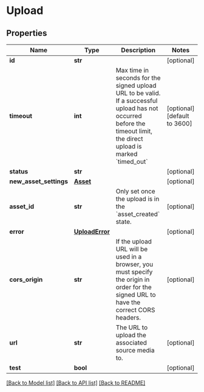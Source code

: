 # Upload

## Properties
Name | Type | Description | Notes
------------ | ------------- | ------------- | -------------
**id** | **str** |  | [optional] 
**timeout** | **int** | Max time in seconds for the signed upload URL to be valid. If a successful upload has not occurred before the timeout limit, the direct upload is marked &#x60;timed_out&#x60; | [optional] [default to 3600]
**status** | **str** |  | [optional] 
**new_asset_settings** | [**Asset**](Asset.md) |  | [optional] 
**asset_id** | **str** | Only set once the upload is in the &#x60;asset_created&#x60; state. | [optional] 
**error** | [**UploadError**](UploadError.md) |  | [optional] 
**cors_origin** | **str** | If the upload URL will be used in a browser, you must specify the origin in order for the signed URL to have the correct CORS headers. | [optional] 
**url** | **str** | The URL to upload the associated source media to. | [optional] 
**test** | **bool** |  | [optional] 

[[Back to Model list]](../README.md#documentation-for-models) [[Back to API list]](../README.md#documentation-for-api-endpoints) [[Back to README]](../README.md)



